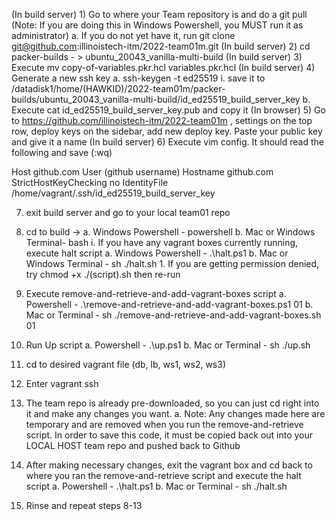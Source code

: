 ﻿(In build server) 1) Go to where your Team repository is and do a git pull (Note: If you are doing this in Windows Powershell, you MUST run it as administrator)
   a. If you do not yet have it, run git clone git@github.com:illinoistech-itm/2022-team01m.git
(In build server) 2) cd packer-builds - > ubuntu_20043_vanilla-multi-build
(In build server) 3) Execute mv copy-of-variables.pkr.hcl variables.pkr.hcl
(In build server) 4) Generate a new ssh key
   a. ssh-keygen -t ed25519
		i. save it to /datadisk1/home/(HAWKID)/2022-team01m/packer-builds/ubuntu_20043_vanilla-multi-build/id_ed25519_build_server_key
   b. Execute cat id_ed25519_build_server_key.pub and copy it
(In browser) 5) Go to https://github.com/illinoistech-itm/2022-team01m , settings on the top row, deploy keys on the sidebar, add new deploy key. Paste your public key and give it a name
(In build server) 6) Execute vim config. It should read the following and save (:wq)

Host github.com
   User (github username)
   Hostname github.com
	StrictHostKeyChecking no
	IdentityFile /home/vagrant/.ssh/id_ed25519_build_server_key

7) exit build server and go to your local team01 repo
8) cd to build -> 
   a. Windows Powershell - powershell
   b. Mac or Windows Terminal- bash
      i. If you have any vagrant boxes currently running, execute halt script
         a. Windows Powershell - .\halt.ps1
         b. Mac or Windows Terminal - sh ./halt.sh 
            1. If you are getting permission denied, try chmod +x ./(script).sh then re-run

9) Execute remove-and-retrieve-and-add-vagrant-boxes script 
   a. Powershell - .\remove-and-retrieve-and-add-vagrant-boxes.ps1 01
   b. Mac or Terminal - sh ./remove-and-retrieve-and-add-vagrant-boxes.sh 01
10) Run Up script
   a. Powershell - .\up.ps1
   b. Mac or Terminal - sh ./up.sh
11) cd to desired vagrant file (db, lb, ws1, ws2, ws3)
12) Enter vagrant ssh
13) The team repo is already pre-downloaded, so you can just cd right into it and make any changes you want.
   a. Note: Any changes made here are temporary and are removed when you run the remove-and-retrieve script. In order to save this code, it must be copied back out into your LOCAL HOST team repo and pushed back to Github
14) After making necessary changes, exit the vagrant box and cd back to where you ran the remove-and-retrieve script and execute the halt script
   a. Powershell - .\halt.ps1
   b. Mac or Terminal - sh ./halt.sh
15) Rinse and repeat steps 8-13
